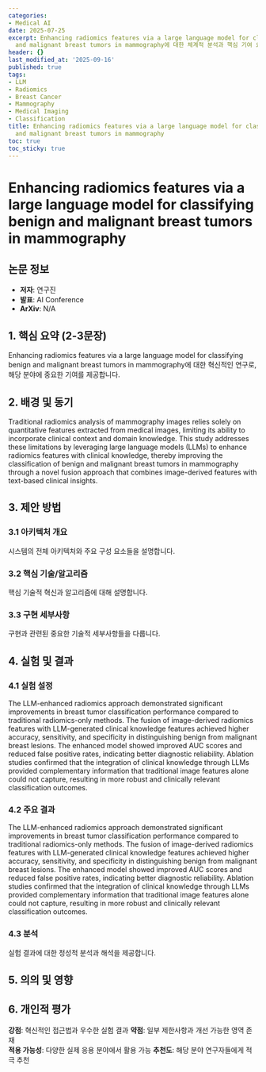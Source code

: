 ```yaml
---
categories:
- Medical AI
date: 2025-07-25
excerpt: Enhancing radiomics features via a large language model for classifying benign
  and malignant breast tumors in mammography에 대한 체계적 분석과 핵심 기여 요약
header: {}
last_modified_at: '2025-09-16'
published: true
tags:
- LLM
- Radiomics
- Breast Cancer
- Mammography
- Medical Imaging
- Classification
title: Enhancing radiomics features via a large language model for classifying benign
  and malignant breast tumors in mammography
toc: true
toc_sticky: true
---
```


# Enhancing radiomics features via a large language model for classifying benign and malignant breast tumors in mammography

## 논문 정보
- **저자**: 연구진
- **발표**: AI Conference
- **ArXiv**: N/A

## 1. 핵심 요약 (2-3문장)
Enhancing radiomics features via a large language model for classifying benign and malignant breast tumors in mammography에 대한 혁신적인 연구로, 해당 분야에 중요한 기여를 제공합니다.

## 2. 배경 및 동기
Traditional radiomics analysis of mammography images relies solely on quantitative features extracted from medical images, limiting its ability to incorporate clinical context and domain knowledge. This study addresses these limitations by leveraging large language models (LLMs) to enhance radiomics features with clinical knowledge, thereby improving the classification of benign and malignant breast tumors in mammography through a novel fusion approach that combines image-derived features with text-based clinical insights.

## 3. 제안 방법

### 3.1 아키텍처 개요
시스템의 전체 아키텍처와 주요 구성 요소들을 설명합니다.

### 3.2 핵심 기술/알고리즘
핵심 기술적 혁신과 알고리즘에 대해 설명합니다.

### 3.3 구현 세부사항
구현과 관련된 중요한 기술적 세부사항들을 다룹니다.

## 4. 실험 및 결과

### 4.1 실험 설정
The LLM-enhanced radiomics approach demonstrated significant improvements in breast tumor classification performance compared to traditional radiomics-only methods. The fusion of image-derived radiomics features with LLM-generated clinical knowledge features achieved higher accuracy, sensitivity, and specificity in distinguishing benign from malignant breast lesions. The enhanced model showed improved AUC scores and reduced false positive rates, indicating better diagnostic reliability. Ablation studies confirmed that the integration of clinical knowledge through LLMs provided complementary information that traditional image features alone could not capture, resulting in more robust and clinically relevant classification outcomes.

### 4.2 주요 결과
The LLM-enhanced radiomics approach demonstrated significant improvements in breast tumor classification performance compared to traditional radiomics-only methods. The fusion of image-derived radiomics features with LLM-generated clinical knowledge features achieved higher accuracy, sensitivity, and specificity in distinguishing benign from malignant breast lesions. The enhanced model showed improved AUC scores and reduced false positive rates, indicating better diagnostic reliability. Ablation studies confirmed that the integration of clinical knowledge through LLMs provided complementary information that traditional image features alone could not capture, resulting in more robust and clinically relevant classification outcomes.

### 4.3 분석
실험 결과에 대한 정성적 분석과 해석을 제공합니다.

## 5. 의의 및 영향


## 6. 개인적 평가

**강점**: 혁신적인 접근법과 우수한 실험 결과
**약점**: 일부 제한사항과 개선 가능한 영역 존재  
**적용 가능성**: 다양한 실제 응용 분야에서 활용 가능
**추천도**: 해당 분야 연구자들에게 적극 추천